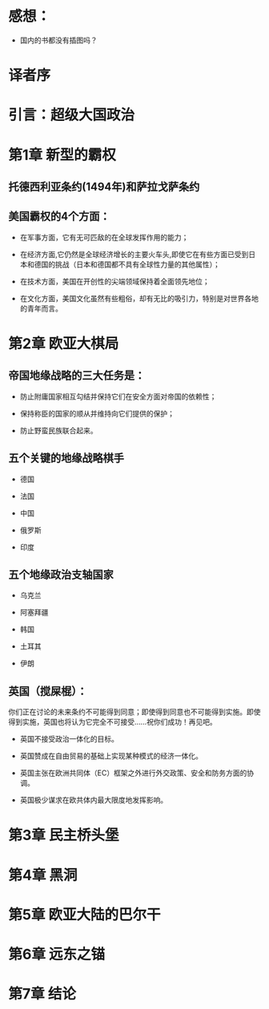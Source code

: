 #  感想：

- 国内的书都没有插图吗？

# 译者序

# 引言：超级大国政治

# 第1章 新型的霸权

## 托德西利亚条约(1494年)和萨拉戈萨条约

## 美国霸权的4个方面：

- 在军事方面，它有无可匹敌的在全球发挥作用的能力；

- 在经济方面,它仍然是全球经济增长的主要火车头,即使它在有些方面已受到日本和德国的挑战（日本和德国都不具有全球性力量的其他属性）；

- 在技术方面，美国在开创性的尖端领域保持着全面领先地位；

- 在文化方面，美国文化虽然有些粗俗，却有无比的吸引力，特别是对世界各地的青年而言。


# 第2章 欧亚大棋局

## 帝国地缘战略的三大任务是：

- 防止附庸国家相互勾结并保持它们在安全方面对帝国的依赖性；

- 保持称臣的国家的顺从并维持向它们提供的保护；

- 防止野蛮民族联合起来。


## 五个关键的地缘战略棋手

- 德国

- 法国

- 中国

- 俄罗斯

- 印度


## 五个地缘政治支轴国家

- 乌克兰

- 阿塞拜疆

- 韩国

- 土耳其

- 伊朗


## 英国（搅屎棍）：

你们正在讨论的未来条约不可能得到同意；即使得到同意也不可能得到实施。即使得到实施，英国也将认为它完全不可接受……祝你们成功！再见吧。

- 英国不接受政治一体化的目标。

- 英国赞成在自由贸易的基础上实现某种模式的经济一体化。

- 英国主张在欧洲共同体（EC）框架之外进行外交政策、安全和防务方面的协调。

- 英国极少谋求在欧共体内最大限度地发挥影响。


# 第3章 民主桥头堡

# 第4章 黑洞

# 第5章 欧亚大陆的巴尔干

# 第6章 远东之锚

# 第7章 结论